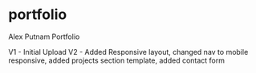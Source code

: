 # portfolio
Alex Putnam Portfolio

V1 - Initial Upload
V2 - Added Responsive layout, changed nav to mobile responsive, added projects section template, added contact form 
